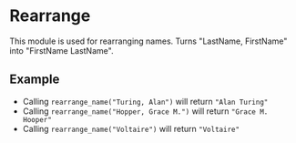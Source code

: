 Rearrange
=========

This module is used for rearranging names.
Turns "LastName, FirstName" into "FirstName LastName".

## Example

  * Calling `rearrange_name("Turing, Alan")` will return `"Alan Turing"`
  * Calling `rearrange_name("Hopper, Grace M.")` will return `"Grace M. Hooper"`
  * Calling `rearrange_name("Voltaire")` will return `"Voltaire"`
